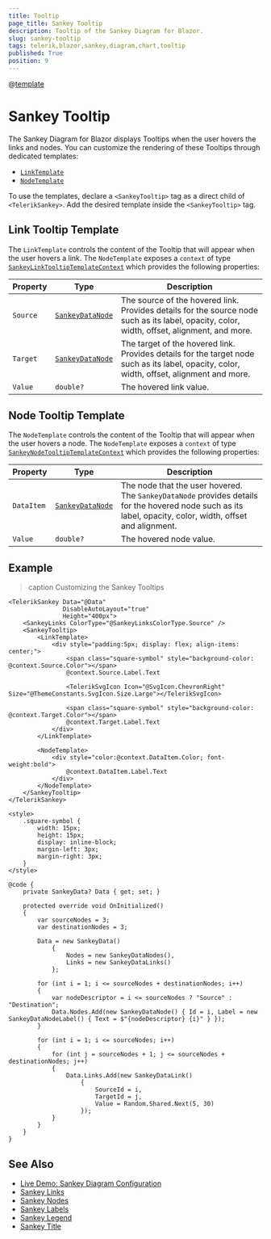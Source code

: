 ```yaml
---
title: Tooltip
page_title: Sankey Tooltip
description: Tooltip of the Sankey Diagram for Blazor.
slug: sankey-tooltip
tags: telerik,blazor,sankey,diagram,chart,tooltip
published: True
position: 9
---
```

@[template](/_contentTemplates/common/parameters-table-styles.md#table-layout)

# Sankey Tooltip

The Sankey Diagram for Blazor displays Tooltips when the user hovers the links and nodes. You can customize the rendering of these Tooltips through dedicated templates:
* [`LinkTemplate`](#link-tooltip-template)
* [`NodeTemplate`](#node-tooltip-template)

To use the templates, declare a `<SankeyTooltip>` tag as a direct child of `<TelerikSankey>`. Add the desired template inside the `<SankeyTooltip>` tag. 

## Link Tooltip Template

The `LinkTemplate` controls the content of the Tooltip that will appear when the user hovers a link. The `NodeTemplate` exposes a `context` of type 
[`SankeyLinkTooltipTemplateContext`](slug:Telerik.Blazor.Components.SankeyLinkTooltipTemplateContext) which provides the following properties:

| Property | Type | Description |
| ---------| ---- | ----------- |
| `Source` | [`SankeyDataNode`](slug:telerik.blazor.components.sankeydatanode) | The source of the hovered link. Provides details for the source node such as its label, opacity, color, width, offset, alignment, and more.   |
| `Target` | [`SankeyDataNode`](slug:telerik.blazor.components.sankeydatanode) | The target of the hovered link. Provides details for the target node such as its label, opacity, color, width, offset, alignment and more.   | 
| `Value` | `double?` | The hovered link value. | 

## Node Tooltip Template

The `NodeTemplate` controls the content of the Tooltip that will appear when the user hovers a node. The `NodeTemplate` exposes a `context` of type [`SankeyNodeTooltipTemplateContext`](slug:Telerik.Blazor.Components.SankeyNodeTooltipTemplateContext) which provides the following properties:

| Property | Type | Description |
| ---------| ---- | ----------- |
| `DataItem` | [`SankeyDataNode`](slug:telerik.blazor.components.sankeydatanode) | The node that the user hovered. The `SankeyDataNode` provides details for the hovered node such as its label, opacity, color, width, offset and alignment.   | 
| `Value` | `double?` | The hovered node value.  | 

## Example

>caption Customizing the Sankey Tooltips

````RAZOR
<TelerikSankey Data="@Data"
               DisableAutoLayout="true"
               Height="400px">
    <SankeyLinks ColorType="@SankeyLinksColorType.Source" />
    <SankeyTooltip>
        <LinkTemplate>
            <div style="padding:5px; display: flex; align-items: center;">
                <span class="square-symbol" style="background-color: @context.Source.Color"></span>
                @context.Source.Label.Text

                <TelerikSvgIcon Icon="@SvgIcon.ChevronRight" Size="@ThemeConstants.SvgIcon.Size.Large"></TelerikSvgIcon>

                <span class="square-symbol" style="background-color: @context.Target.Color"></span>
                @context.Target.Label.Text
            </div>
        </LinkTemplate>

        <NodeTemplate>
            <div style="color:@context.DataItem.Color; font-weight:bold">
                @context.DataItem.Label.Text
            </div>
        </NodeTemplate>
    </SankeyTooltip>
</TelerikSankey>

<style>
    .square-symbol {
        width: 15px;
        height: 15px;
        display: inline-block;
        margin-left: 3px;
        margin-right: 3px;
    }
</style>

@code {
    private SankeyData? Data { get; set; }

    protected override void OnInitialized()
    {
        var sourceNodes = 3;
        var destinationNodes = 3;

        Data = new SankeyData()
            {
                Nodes = new SankeyDataNodes(),
                Links = new SankeyDataLinks()
            };

        for (int i = 1; i <= sourceNodes + destinationNodes; i++)
        {
            var nodeDescriptor = i <= sourceNodes ? "Source" : "Destination";
            Data.Nodes.Add(new SankeyDataNode() { Id = i, Label = new SankeyDataNodeLabel() { Text = $"{nodeDescriptor} {i}" } });
        }

        for (int i = 1; i <= sourceNodes; i++)
        {
            for (int j = sourceNodes + 1; j <= sourceNodes + destinationNodes; j++)
            {
                Data.Links.Add(new SankeyDataLink()
                    {
                        SourceId = i,
                        TargetId = j,
                        Value = Random.Shared.Next(5, 30)
                    });
            }
        }
    }
}
````

## See Also

* [Live Demo: Sankey Diagram Configuration](https://demos.telerik.com/blazor-ui/sankey/configuration)
* [Sankey Links](slug:sankey-links)
* [Sankey Nodes](slug:sankey-nodes)
* [Sankey Labels](slug:sankey-labels)
* [Sankey Legend](slug:sankey-legend)
* [Sankey Title](slug:sankey-title)
